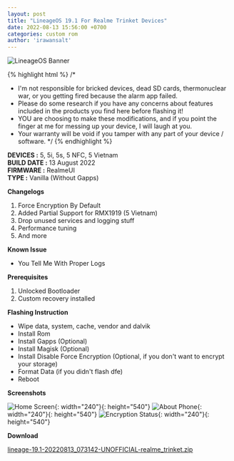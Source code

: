 ```yaml
---
layout: post
title: "LineageOS 19.1 For Realme Trinket Devices"
date: 2022-08-13 15:56:00 +0700
categories: custom rom
author: 'irawansalt'
---
```

![LineageOS Banner](/assets/images/banner/lineageos.jpeg)

{% highlight html %}
/*
 * I'm not responsible for bricked devices, dead SD cards, thermonuclear war, or you getting fired because the alarm app failed. 
 * Please do some research if you have any concerns about features included in the products you find here before flashing it! 
 * YOU are choosing to make these modifications, and if you point the finger at me for messing up your device, I will laugh at you. 
 * Your warranty will be void if you tamper with any part of your device / software.
 */
{% endhighlight %}

**DEVICES :** 5, 5i, 5s, 5 NFC, 5 Vietnam<br>
**BUILD DATE :** 13 August 2022<br>
**FIRMWARE :** RealmeUI<br>
**TYPE :** Vanilla (Without Gapps)

**Changelogs**
<ol>
    <li>Force Encryption By Default</li>
    <li>Added Partial Support for RMX1919 (5 Vietnam)</li>
    <li>Drop unused services and logging stuff</li>
    <li>Performance tuning</li>
    <li>And more</li>
</ol>

**Known Issue**
<ul>
    <li>You Tell Me With Proper Logs</li>
</ul>

**Prerequisites**
<ol>
    <li>Unlocked Bootloader</li>
    <li>Custom recovery installed</li>
</ol>

**Flashing Instruction**
<ul>
    <li>Wipe data, system, cache, vendor and dalvik</li>
    <li>Install Rom</li>
    <li>Install Gapps (Optional)</li>
    <li>Install Magisk (Optional)</li>
    <li>Install Disable Force Encryption (Optional, if you don't want to encrypt your storage)</li>
    <li>Format Data (if you didn't flash dfe)</li>
    <li>Reboot</li>
</ul>

**Screenshots**

![Home Screen](/assets/images/screenshots/2022/August/13/lineageos_1.png){: width="240"}{: height="540"}
![About Phone](/assets/images/screenshots/2022/August/13/lineageos_2.png){: width="240"}{: height="540"}
![Encryption Status](/assets/images/screenshots/2022/August/13/lineageos_3.png){: width="240"}{: height="540"}


**Download**

[lineage-19.1-20220813_073142-UNOFFICIAL-realme_trinket.zip][rom-links]


[rom-links]: https://semawur.com/2WQ6O
